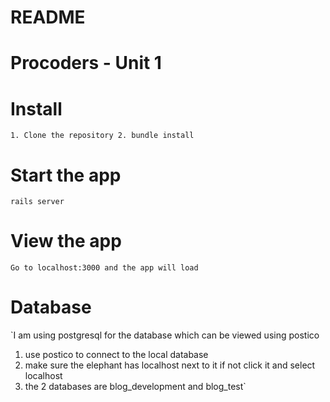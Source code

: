 # README
<!-- This README would normally document whatever steps are necessary to get the
application up and running.

Things you may want to cover:

* Ruby version

* System dependencies

* Configuration

* Database creation

* Database initialization

* How to run the test suite

* Services (job queues, cache servers, search engines, etc.)

* Deployment instructions

* ... -->

# Procoders - Unit 1

# Install

`1. Clone the repository
 2. bundle install`

# Start the app

`rails server`

# View the app

`Go to localhost:3000 and the app will load`

# Database

`I am using postgresql for the database which can be viewed using postico
 1. use postico to connect to the local database
 2. make sure the elephant has localhost next to it if not click it and select localhost
 3. the 2 databases are blog_development and blog_test`
